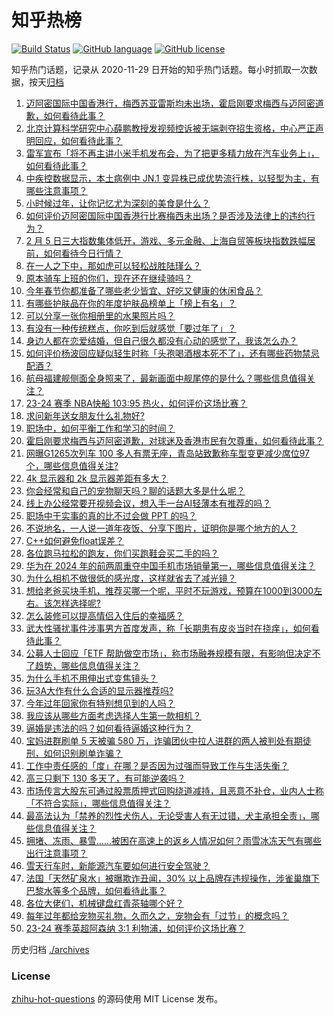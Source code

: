 # 知乎热榜
[![Build Status](https://github.com/ToWeLong/zhihu-hot-questions/workflows/CI/badge.svg)](https://github.com/ToWeLong/zhihu-hot-questions/actions)
[![GitHub language](https://img.shields.io/badge/language-golang-orange.svg)](https://golang.org/)
[![GitHub license](https://img.shields.io/github/license/ToWeLong/zhihu-hot-questions)](https://github.com/ToWeLong/zhihu-hot-questions/blob/main/LICENSE)

知乎热门话题，记录从 2020-11-29 日开始的知乎热门话题。每小时抓取一次数据，按天[归档](./archives)

<!-- BEGIN -->

1. [迈阿密国际中国香港行，梅西苏亚雷斯均未出场，霍启刚要求梅西与迈阿密道歉，如何看待此事？](https://www.zhihu.com/question/642918020)
1. [北京计算科学研究中心薛鹏教授发视频控诉被无端剥夺招生资格，中心严正声明回应，如何看待此事？](https://www.zhihu.com/question/642965600)
1. [雷军宣布「将不再主讲小米手机发布会，为了把更多精力放在汽车业务上」，如何看待此事？](https://www.zhihu.com/question/643010029)
1. [中疾控数据显示，本土病例中 JN.1 变异株已成优势流行株，以轻型为主，有哪些注意事项？](https://www.zhihu.com/question/642880940)
1. [小时候过年，让你记忆尤为深刻的美食是什么？](https://www.zhihu.com/question/639791527)
1. [如何评价迈阿密国际中国香港行比赛梅西未出场？是否涉及法律上的违约行为？](https://www.zhihu.com/question/642897644)
1. [2 月 5 日三大指数集体低开，游戏、多元金融、上海自贸等板块指数跌幅居前，如何看待今日行情？](https://www.zhihu.com/question/643007985)
1. [在一人之下中，那如虎可以轻松战胜陆瑾么？](https://www.zhihu.com/question/642191226)
1. [原本骑车上班的你们，现在还在继续骑吗？](https://www.zhihu.com/question/640803351)
1. [今年春节你都准备了哪些老少皆宜、好吃又健康的休闲食品？](https://www.zhihu.com/question/640704185)
1. [有哪些护肤品在你的年度护肤品榜单上「榜上有名」？](https://www.zhihu.com/question/637633409)
1. [可以分享一张你相册里的水果照片吗？](https://www.zhihu.com/question/640840505)
1. [有没有一种传统糕点，你吃到后就感觉「要过年了」？](https://www.zhihu.com/question/637189250)
1. [身边人都在恋爱结婚，但自己很久都没有心动的感觉了，我该怎么办？](https://www.zhihu.com/question/640086913)
1. [如何评价杨波回应疑似轻生时称「头孢喝酒根本死不了」，还有哪些药物禁忌配酒？](https://www.zhihu.com/question/642906951)
1. [航母福建舰侧面全身照来了，最新画面中舰尾停的是什么？哪些信息值得关注？](https://www.zhihu.com/question/642884808)
1. [23-24 赛季 NBA快船 103:95 热火，如何评价这场比赛？](https://www.zhihu.com/question/642988422)
1. [求问新年送女朋友什么礼物好?](https://www.zhihu.com/question/639901877)
1. [职场中，如何平衡工作和学习的时间？](https://www.zhihu.com/question/642192348)
1. [霍启刚要求梅西与迈阿密道歉，对球迷及香港市民有欠尊重，如何看待此事？](https://www.zhihu.com/question/643004513)
1. [网曝G1265次列车 100 多人有票无座，青岛站致歉称车型变更减少席位97个，哪些信息值得关注?](https://www.zhihu.com/question/642527801)
1. [4k 显示器和 2k 显示器差距有多大？](https://www.zhihu.com/question/569473932)
1. [你会经常和自己的宠物聊天吗？聊的话题大多是什么呢？](https://www.zhihu.com/question/641183891)
1. [线上办公经常要开视频会议，想入手一台AI轻薄本有推荐的吗？](https://www.zhihu.com/question/642841815)
1. [职场中干实事的真的比不过会做 PPT 的吗？](https://www.zhihu.com/question/641217604)
1. [不说地名，一人说一道年夜饭、分享下图片，证明你是哪个地方的人？](https://www.zhihu.com/question/639791368)
1. [C++如何避免float误差？](https://www.zhihu.com/question/642441594)
1. [各位跑马拉松的跑友，你们买跑鞋会买二手的吗？](https://www.zhihu.com/question/641737509)
1. [华为在 2024 年的前两周重夺中国手机市场销量第一，哪些信息值得关注？](https://www.zhihu.com/question/642889237)
1. [为什么相机不做很低的感光度，这样就省去了减光镜？](https://www.zhihu.com/question/640189692)
1. [想给老爸买块手机，推荐买哪一个呢，平时不玩游戏，预算在1000到3000左右。该怎样选择呢?](https://www.zhihu.com/question/638594192)
1. [怎么装修可以提高情侣入住后的幸福感？](https://www.zhihu.com/question/643011288)
1. [武大性骚扰事件涉事男方首度发声，称「长期患有皮炎当时在挠痒」，如何看待此事？](https://www.zhihu.com/question/642843957)
1. [公募人士回应「ETF 帮助做空市场」，称市场融券规模有限，有影响但决定不了趋势，哪些信息值得关注？](https://www.zhihu.com/question/642887498)
1. [为什么手机不用伸出式变焦镜头？](https://www.zhihu.com/question/640939664)
1. [玩3A大作有什么合适的显示器推荐吗?](https://www.zhihu.com/question/637936835)
1. [今年过年回家你有特别想见到的人吗？](https://www.zhihu.com/question/642364909)
1. [我应该从哪些方面考虑选择人生第一款相机？](https://www.zhihu.com/question/642171513)
1. [逼婚是违法的吗？如何看待逼婚这种行为？](https://www.zhihu.com/question/365140623)
1. [宝妈进群刷单 5 天被骗 580 万，诈骗团伙中拉人进群的两人被判处有期徒刑，如何识别刷单诈骗？](https://www.zhihu.com/question/642882176)
1. [工作中责任感的「度」在哪？是否因为过强而导致工作与生活失衡？](https://www.zhihu.com/question/642490632)
1. [高三只剩下 130 多天了，有可能逆袭吗？](https://www.zhihu.com/question/641557431)
1. [市场传言大股东可通过股票质押式回购绕道减持，且恶意不补仓，业内人士称「不符合实际」，哪些信息值得关注？](https://www.zhihu.com/question/642958508)
1. [最高法认为「禁养的烈性犬伤人，无论受害人有无过错，犬主承担全责」，哪些信息值得关注？](https://www.zhihu.com/question/643018970)
1. [拥堵、冻雨、暴雪……被困在高速上的返乡人情况如何？雨雪冰冻天气有哪些出行注意事项？](https://www.zhihu.com/question/642658902)
1. [雪天行车时，新能源汽车要如何进行安全驾驶？](https://www.zhihu.com/question/641716367)
1. [法国「天然矿泉水」被曝欺诈丑闻，30% 以上品牌存违规操作，涉雀巢旗下巴黎水等多个品牌，如何看待此事？](https://www.zhihu.com/question/642867791)
1. [各位大佬们，机械键盘红青茶轴哪个好？](https://www.zhihu.com/question/638174187)
1. [每年过年都给宠物买礼物，久而久之，宠物会有「过节」的概念吗？](https://www.zhihu.com/question/639931836)
1. [23-24 赛季英超阿森纳 3:1 利物浦，如何评价这场比赛？](https://www.zhihu.com/question/642968271)

<!-- END -->

历史归档 [./archives](./archives)


### License
[zhihu-hot-questions](https://github.com/towelong/zhihu-hot-questions) 的源码使用 MIT License 发布。